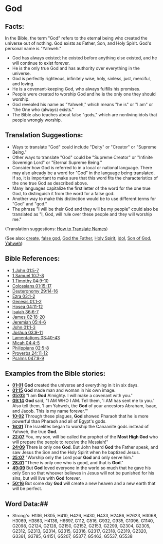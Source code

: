 # God #

## Facts: ##

In the Bible, the term "God" refers to the eternal being who created the universe out of nothing. God exists as Father, Son, and Holy Spirit. God's personal name is "Yahweh."

* God has always existed; he existed before anything else existed, and he will continue to exist forever.
* He is the only true God and has authority over everything in the universe.
* God is perfectly righteous, infinitely wise, holy, sinless, just, merciful, and loving.
* He is a covenant-keeping God, who always fulfills his promises.
* People were created to worship God and he is the only one they should worship.
* God revealed his name as "Yahweh," which means "he is" or "I am" or "the One who (always) exists."
* The Bible also teaches about false "gods," which are nonliving idols that people wrongly worship.

## Translation Suggestions: ##

* Ways to translate "God" could include "Deity" or "Creator" or "Supreme Being."
* Other ways to translate "God" could be "Supreme Creator" or "Infinite Sovereign Lord" or "Eternal Supreme Being."
* Consider how God is referred to in a local or national language. There may also already be a word for "God" in the language being translated. If so, it is important to make sure that this word fits the characteristics of the one true God as described above.
* Many languages capitalize the first letter of the word for the one true God, to distinguish it from the word for a false god. 
* Another way to make this distinction would be to use different terms for "God" and "god."
* The phrase "I will be their God and they will be my people" could also be translated as "I, God, will rule over these people and they will worship me."

(Translation suggestions: [How to Translate Names](rc://en/ta/man/translate/translate-names))

(See also: [create](../other/creation.md), [false god](../kt/falsegod.md), [God the Father](../kt/godthefather.md), [Holy Spirit](../kt/holyspirit.md), [idol](../other/idol.md), [Son of God](../kt/sonofgod.md), [Yahweh](../kt/yahweh.md))

## Bible References: ##

* [1 John 01:5-7](rc://en/tn/help/1jn/01/05)
* [1 Samuel 10:7-8](rc://en/tn/help/1sa/10/07)
* [1 Timothy 04:9-10](rc://en/tn/help/1ti/04/09)
* [Colossians 01:15-17](rc://en/tn/help/col/01/15)
* [Deuteronomy 29:14-16](rc://en/tn/help/deu/29/14)
* [Ezra 03:1-2](rc://en/tn/help/ezr/03/01)
* [Genesis 01:1-2](rc://en/tn/help/gen/01/01)
* [Hosea 04:11-12](rc://en/tn/help/hos/04/11)
* [Isaiah 36:6-7](rc://en/tn/help/isa/36/06)
* [James 02:18-20](rc://en/tn/help/jas/02/18)
* [Jeremiah 05:4-6](rc://en/tn/help/jer/05/04)
* [John 01:1-3](rc://en/tn/help/jhn/01/01)
* [Joshua 03:9-11](rc://en/tn/help/jos/03/09)
* [Lamentations 03:40-43](rc://en/tn/help/lam/03/40)
* [Micah 04:4-5](rc://en/tn/help/mic/04/04)
* [Philippians 02:5-8](rc://en/tn/help/php/02/05)
* [Proverbs 24:11-12](rc://en/tn/help/pro/24/11)
* [Psalms 047:8-9](rc://en/tn/help/psa/047/008)

## Examples from the Bible stories: ##

* __[01:01](rc://en/tn/help/obs/01/01)__ __God__  created the universe and everything in it in six days.
* __[01:15](rc://en/tn/help/obs/01/15)__ __God__  made man and woman in his own image.
* __[05:03](rc://en/tn/help/obs/05/03)__ "I am __God__  Almighty. I will make a covenant with you."
* __[09:14](rc://en/tn/help/obs/09/14)__ __God__  said, "I AM WHO I AM. Tell them, 'I AM has sent me to you.' Also tell them, 'I am Yahweh, the __God__  of your ancestors Abraham, Isaac, and Jacob. This is my name forever.'"
* __[10:02](rc://en/tn/help/obs/10/02)__ Through these plagues, __God__  showed Pharaoh that he is more powerful than Pharaoh and all of Egypt's gods.
* __[16:01](rc://en/tn/help/obs/16/01)__ The Israelites began to worship the Canaanite gods instead of Yahweh, the true __God__.
* __[22:07](rc://en/tn/help/obs/22/07)__ You, my son, will be called the prophet of the __Most High God__  who will prepare the people to receive the Messiah!"
* __[24:09](rc://en/tn/help/obs/24/09)__ There is only one __God__. But John heard __God__  the Father speak, and saw Jesus the Son and the Holy Spirit when he baptized Jesus.
* __[25:07](rc://en/tn/help/obs/25/07)__ "Worship only the Lord your __God__  and only serve him."
* __[28:01](rc://en/tn/help/obs/28/01)__ "There is only one who is good, and that is __God__."
* __[49:09](rc://en/tn/help/obs/49/09)__ But __God__  loved everyone in the world so much that he gave his only Son so that whoever believes in Jesus will not be punished for his sins, but will live with __God__  forever.
* __[50:16](rc://en/tn/help/obs/50/16)__ But some day __God__  will create a new heaven and a new earth that will be perfect.

## Word Data:##

* Strong's: H136, H305, H410, H426, H430, H433, H2486, H2623, H3068, H3069, H3863, H4136, H6697, G112, G516, G932, G935, G1096, G1140, G2098, G2124, G2128, G2150, G2152, G2153, G2299, G2304, G2305, G2312, G2313, G2314, G2315, G2316, G2317, G2318, G2319, G2320, G3361, G3785, G4151, G5207, G5377, G5463, G5537, G5538

